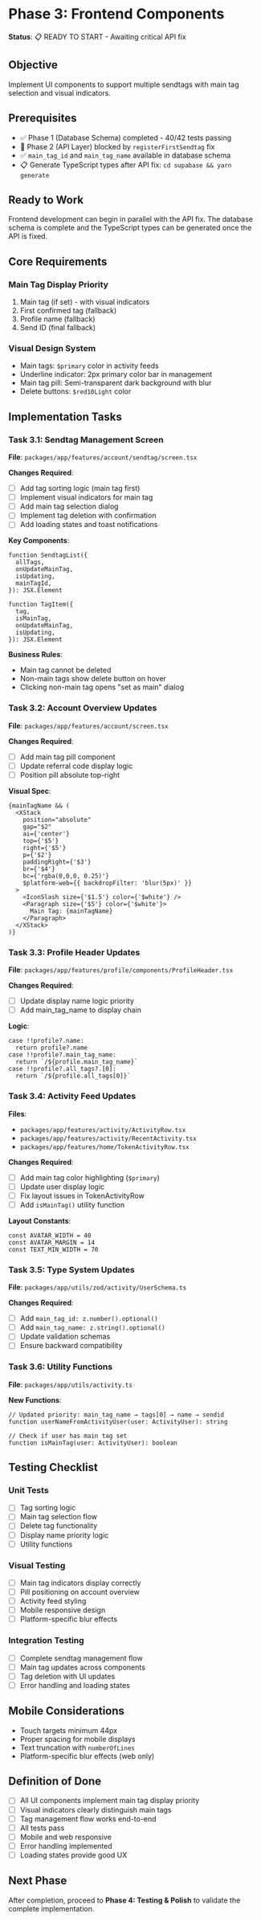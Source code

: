 # Phase 3: Frontend Components

**Status**: 📋 READY TO START - Awaiting critical API fix

## Objective

Implement UI components to support multiple sendtags with main tag selection and visual indicators.

## Prerequisites

- ✅ Phase 1 (Database Schema) completed - 40/42 tests passing
- 🚨 Phase 2 (API Layer) blocked by `registerFirstSendtag` fix  
- ✅ `main_tag_id` and `main_tag_name` available in database schema
- 📋 Generate TypeScript types after API fix: `cd supabase && yarn generate`

## Ready to Work
Frontend development can begin in parallel with the API fix. The database schema is complete and the TypeScript types can be generated once the API is fixed.

## Core Requirements

### Main Tag Display Priority
1. Main tag (if set) - with visual indicators
2. First confirmed tag (fallback)
3. Profile name (fallback)
4. Send ID (final fallback)

### Visual Design System
- Main tags: `$primary` color in activity feeds
- Underline indicator: 2px primary color bar in management
- Main tag pill: Semi-transparent dark background with blur
- Delete buttons: `$red10Light` color

## Implementation Tasks

### Task 3.1: Sendtag Management Screen

**File**: `packages/app/features/account/sendtag/screen.tsx`

**Changes Required**:
- [ ] Add tag sorting logic (main tag first)
- [ ] Implement visual indicators for main tag
- [ ] Add main tag selection dialog
- [ ] Implement tag deletion with confirmation
- [ ] Add loading states and toast notifications

**Key Components**:
```tsx
function SendtagList({
  allTags,
  onUpdateMainTag,
  isUpdating,
  mainTagId,
}): JSX.Element

function TagItem({
  tag,
  isMainTag,
  onUpdateMainTag,
  isUpdating,
}): JSX.Element
```

**Business Rules**:
- Main tag cannot be deleted
- Non-main tags show delete button on hover
- Clicking non-main tag opens "set as main" dialog

### Task 3.2: Account Overview Updates

**File**: `packages/app/features/account/screen.tsx`

**Changes Required**:
- [ ] Add main tag pill component
- [ ] Update referral code display logic
- [ ] Position pill absolute top-right

**Visual Spec**:
```tsx
{mainTagName && (
  <XStack
    position="absolute"
    gap="$2"
    ai={'center'}
    top={'$5'}
    right={'$5'}
    p={'$2'}
    paddingRight={'$3'}
    br={'$4'}
    bc={'rgba(0,0,0, 0.25)'}
    $platform-web={{ backdropFilter: 'blur(5px)' }}
  >
    <IconSlash size={'$1.5'} color={'$white'} />
    <Paragraph size={'$5'} color={'$white'}>
      Main Tag: {mainTagName}
    </Paragraph>
  </XStack>
)}
```

### Task 3.3: Profile Header Updates

**File**: `packages/app/features/profile/components/ProfileHeader.tsx`

**Changes Required**:
- [ ] Update display name logic priority
- [ ] Add main_tag_name to display chain

**Logic**:
```tsx
case !!profile?.name:
  return profile?.name
case !!profile?.main_tag_name:
  return `/${profile.main_tag_name}`
case !!profile?.all_tags?.[0]:
  return `/${profile.all_tags[0]}`
```

### Task 3.4: Activity Feed Updates

**Files**:
- `packages/app/features/activity/ActivityRow.tsx`
- `packages/app/features/activity/RecentActivity.tsx`
- `packages/app/features/home/TokenActivityRow.tsx`

**Changes Required**:
- [ ] Add main tag color highlighting (`$primary`)
- [ ] Update user display logic
- [ ] Fix layout issues in TokenActivityRow
- [ ] Add `isMainTag()` utility function

**Layout Constants**:
```tsx
const AVATAR_WIDTH = 40
const AVATAR_MARGIN = 14
const TEXT_MIN_WIDTH = 70
```

### Task 3.5: Type System Updates

**File**: `packages/app/utils/zod/activity/UserSchema.ts`

**Changes Required**:
- [ ] Add `main_tag_id: z.number().optional()`
- [ ] Add `main_tag_name: z.string().optional()`
- [ ] Update validation schemas
- [ ] Ensure backward compatibility

### Task 3.6: Utility Functions

**File**: `packages/app/utils/activity.ts`

**New Functions**:
```tsx
// Updated priority: main_tag_name → tags[0] → name → sendid
function userNameFromActivityUser(user: ActivityUser): string

// Check if user has main tag set
function isMainTag(user: ActivityUser): boolean
```

## Testing Checklist

### Unit Tests
- [ ] Tag sorting logic
- [ ] Main tag selection flow
- [ ] Delete tag functionality
- [ ] Display name priority logic
- [ ] Utility functions

### Visual Testing
- [ ] Main tag indicators display correctly
- [ ] Pill positioning on account overview
- [ ] Activity feed styling
- [ ] Mobile responsive design
- [ ] Platform-specific blur effects

### Integration Testing
- [ ] Complete sendtag management flow
- [ ] Main tag updates across components
- [ ] Tag deletion with UI updates
- [ ] Error handling and loading states

## Mobile Considerations

- Touch targets minimum 44px
- Proper spacing for mobile displays
- Text truncation with `numberOfLines`
- Platform-specific blur effects (web only)

## Definition of Done

- [ ] All UI components implement main tag display priority
- [ ] Visual indicators clearly distinguish main tags
- [ ] Tag management flow works end-to-end
- [ ] All tests pass
- [ ] Mobile and web responsive
- [ ] Error handling implemented
- [ ] Loading states provide good UX

## Next Phase

After completion, proceed to **Phase 4: Testing & Polish** to validate the complete implementation.